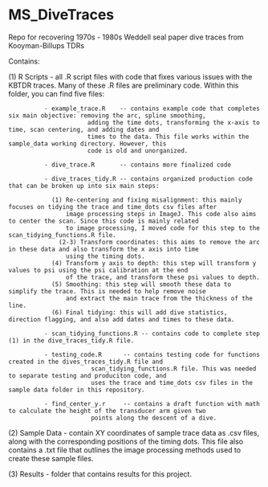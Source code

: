 # MS_DiveTraces
Repo for recovering 1970s - 1980s Weddell seal paper dive traces from Kooyman-Billups TDRs


Contains: 

 (1) R Scripts     - all .R script files with code that fixes various issues with the KBTDR traces. Many of these .R files are preliminary code. 
 		  	Within this folder, you can find five files:

			  - example_trace.R    -- contains example code that completes six main objective: removing the arc, spline smoothing, 
						  adding the time dots, transforming the x-axis to time, scan centering, and adding dates and 
						  times to the data. This file works within the sample_data working directory. However, this  
						  code is old and unorganized.

			  - dive_trace.R       -- contains more finalized code

			  - dive_traces_tidy.R -- contains organized production code that can be broken up into six main steps: 

				(1) Re-centering and fixing misalignment: this mainly focuses on tidying the trace and time_dots csv files after
				    image processing steps in ImageJ. This code also aims to center the scan. Since this code is mainly related 
				    to image processing, I moved code for this step to the scan_tidying_functions.R file. 
			      (2-3) Transform coordinates: this aims to remove the arc in these data and also transform the x axis into time
				    using the timing dots. 
				(4) Transform y axis to depth: this step will transform y values to psi using the psi calibration at the end 
				    of the trace, and transform these psi values to depth. 
				(5) Smoothing: this step will smooth these data to simplify the trace. This is needed to help remove noise 
				    and extract the main trace from the thickness of the line. 
				(6) Final tidying: this will add dive statistics, direction flagging, and also add dates and times to these data. 
			
			  - scan_tidying_functions.R -- contains code to complete step (1) in the dive_traces_tidy.R file. 
				
			  - testing_code.R      -- contains testing code for functions created in the dives_traces_tidy.R file and 
						   scan_tidying_functions.R file. This was needed to separate testing and produciton code, and 
						   uses the trace and time_dots csv files in the sample data folder in this repository. 
			  
			  - find_center_y.r  	-- contains a draft function with math to calculate the height of the transducer arm given two 
						   points along the descent of a dive. 	  			
 
 (2) Sample Data   - contain XY coordinates of sample trace data as .csv files, along with the corresponding positions of the timing dots. This 
		     file also contains a .txt file that outlines the image processing methods used to create these sample files.

 (3) Results       - folder that contains results for this project. 
 

